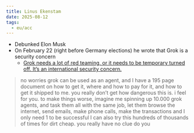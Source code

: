 ```yaml
---
title: Linus Ekenstam
date: 2025-08-12
tags:
  - eu/acc
---
```


- Debunked Elon Musk
- On February 22 (right before Germany elections) he wrote that Grok is a security concern
    - [Grok needs a lot of red teaming, or it needs to be temporary turned off. It’s an international security concern.](https://x.com/LinusEkenstam/status/1893739332143370323)

> no worries grok can be used as an agent, and I have a 195 page document on how to get it, where and how to pay for it, and how to get it shipped to me. you really don’t get how dangerous this is. i feel for you. to make things worse, imagine me spinning up 10.000 grok agents, and task them all with the same job, let them browse the internet, send emails, make phone calls, make the transactions and I only need 1 to be successful I can also try this hundreds of thousands of times for dirt cheap. you really have no clue do you